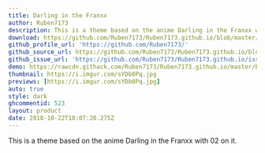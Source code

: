 ```yaml
---
title: Darling in the Franxx
author: Ruben7173
description: This is a theme based on the anime Darling in the Franxx with 02 on it.
download: https://github.com/Ruben7173/Ruben7173.github.io/blob/master/BetterDiscord-Themes/Darling-in-The-Franxx/02-theme.theme.css
github_profile_url: 'https://github.com/Ruben7173/'
github_source_url: https://github.com/Ruben7173/Ruben7173.github.io/blob/master/BetterDiscord-Themes/Darling-in-The-Franxx/02-theme.theme.css
github_issue_url: 'https://github.com/Ruben7173/Ruben7173.github.io/issues'
demo: https://rawcdn.githack.com/Ruben7173/Ruben7173.github.io/master/BetterDiscord-Themes/Darling-in-The-Franxx/code.css
thumbnail: https://i.imgur.com/sYDb0Pq.jpg
previews: [https://i.imgur.com/sYDb0Pq.jpg]
auto: true
style: dark
ghcommentid: 523
layout: product
date: 2018-10-22T18:07:20.275Z
---
```

This is a theme based on the anime Darling in the Franxx with 02 on it.